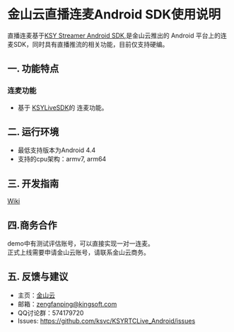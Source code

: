 # 金山云直播连麦Android SDK使用说明
直播连麦基于[KSY Streamer Android SDK](https://github.com/ksvc/KSYStreamer_Android/wiki/Info&Error_Listener),是金山云推出的 Android 平台上的连麦SDK，同时具有直播推流的相关功能，目前仅支持硬编。
## 一. 功能特点

### 连麦功能
* 基于 [KSYLiveSDK](https://github.com/ksvc/KSYStreamer_Android)的 连麦功能。

## 二. 运行环境

* 最低支持版本为Android 4.4 
* 支持的cpu架构：armv7, arm64

## 三. 开发指南

[Wiki](https://github.com/ksvc/KSYRTCLive_Android/wiki)


## 四.商务合作
demo中有测试评估账号，可以直接实现一对一连麦。  
正式上线需要申请金山云账号，请联系金山云商务。

## 五. 反馈与建议
- 主页：[金山云](http://www.ksyun.com/)
- 邮箱：<zengfanping@kingsoft.com>
- QQ讨论群：574179720
- Issues: <https://github.com/ksvc/KSYRTCLive_Android/issues>
